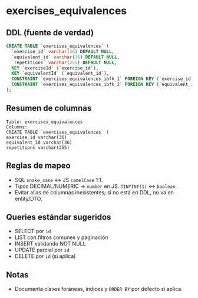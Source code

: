 # exercises_equivalences

## DDL (fuente de verdad)

```sql
CREATE TABLE `exercises_equivalences` (
  `exercise_id` varchar(36) DEFAULT NULL,
  `equivalent_id` varchar(36) DEFAULT NULL,
  `repetitions` varchar(255) DEFAULT NULL,
  KEY `exerciseId` (`exercise_id`),
  KEY `equivalentId` (`equivalent_id`),
  CONSTRAINT `exercises_equivalences_ibfk_1` FOREIGN KEY (`exercise_id`) REFERENCES `exercises` (`id`) ON DELETE CASCADE ON UPDATE CASCADE,
  CONSTRAINT `exercises_equivalences_ibfk_2` FOREIGN KEY (`equivalent_id`) REFERENCES `exercises` (`id`) ON DELETE CASCADE ON UPDATE CASCADE
);
```

## Resumen de columnas

```
Table: exercises_equivalences
Columns:
CREATE TABLE `exercises_equivalences` (
exercise_id varchar(36)
equivalent_id varchar(36)
repetitions varchar(255)
```

## Reglas de mapeo

- SQL `snake_case` ↔ JS `camelCase` 1:1.
- Tipos DECIMAL/NUMERIC → `number` en JS. `TINYINT(1)` ↔ `boolean`.
- Evitar alias de columnas inexistentes; si no está en DDL, no va en entity/DTO.

## Queries estándar sugeridos

- SELECT por `id`
- LIST con filtros comunes y paginación
- INSERT validando NOT NULL
- UPDATE parcial por `id`
- DELETE por `id` (si aplica)

## Notas

- Documenta claves foráneas, índices y `ORDER BY` por defecto si aplica.
